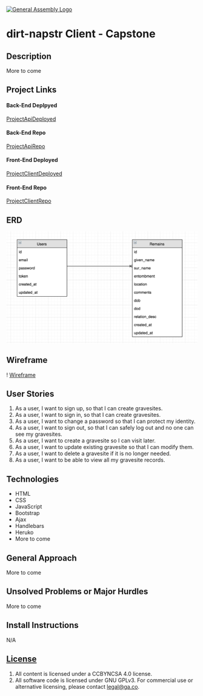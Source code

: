 [![General Assembly Logo](https://camo.githubusercontent.com/1a91b05b8f4d44b5bbfb83abac2b0996d8e26c92/687474703a2f2f692e696d6775722e636f6d2f6b6538555354712e706e67)](https://generalassemb.ly/education/web-development-immersive)


# dirt-napstr Client - Capstone

## Description

More to come

## Project Links

#### Back-End Deplpyed
[ProjectApiDeployed]()
#### Back-End Repo
[ProjectApiRepo]()

#### Front-End Deployed
[ProjectClientDeployed]()
#### Front-End Repo
[ProjectClientRepo]()

## ERD

![ERD](images/ERD.png)

## Wireframe

! [Wireframe](images/wireframe.jpg)

## User Stories

1. As a user, I want to sign up, so that I can create gravesites.
2. As a user, I want to sign in, so that I can create gravesites.
3. As a user, I want to change a password so that I can protect my identity.
4. As a user, I want to sign out, so that I can safely log out and no one can see my gravesites.
5. As a user, I want to create a gravesite so I can visit later.
6. As a user, I want to update existing gravesite so that I can modify them.
7. As a user, I want to delete a gravesite if it is no longer needed.
8. As a user, I want to be able to view all my gravesite records.


## Technologies

-   HTML
-   CSS
-   JavaScript
-   Bootstrap
-   Ajax
-   Handlebars
-   Heruko
-   More to come

## General Approach

More to come

## Unsolved Problems or Major Hurdles

More to come

## Install Instructions

N/A

## [License](LICENSE)

1.  All content is licensed under a CC­BY­NC­SA 4.0 license.
1.  All software code is licensed under GNU GPLv3. For commercial use or
    alternative licensing, please contact legal@ga.co.
